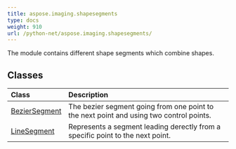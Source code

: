 ```yaml
---
title: aspose.imaging.shapesegments
type: docs
weight: 910
url: /python-net/aspose.imaging.shapesegments/
---
```



The module contains different shape segments which combine shapes.

## **Classes**
|**Class**|**Description**|
| :- | :- |
|[BezierSegment](/imaging/python-net/aspose.imaging.shapesegments/beziersegment/)|The bezier segment going from one point to the next point and using two control points.|
|[LineSegment](/imaging/python-net/aspose.imaging.shapesegments/linesegment/)|Represents a segment leading derectly from a specific point to the next point.|
